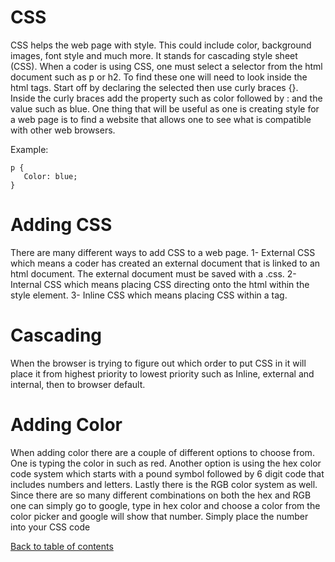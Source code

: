 # CSS

CSS helps the web page with style. This could include color, background images, font style and much more. It stands for cascading style sheet (CSS). When a coder is using CSS, one must select a selector from the html document such as p or h2. To find these one will need to look inside the html tags. Start off by declaring the selected then use curly braces {}. Inside the curly braces add the property such as color followed by : and the value such as blue. One thing that will be useful as one is creating style for a web page is to find a website that allows one to see what is compatible with other web browsers.

Example: 
 ```
p {
	Color: blue;	
}
```


# Adding CSS

There are many different ways to add CSS to a web page.
1- External CSS which means a coder has created an external document that is linked to an html document. The external document must be saved with a .css.
2- Internal CSS which means placing CSS directing onto the html within the style element.
3- Inline CSS which means placing CSS within a tag.

# Cascading

When the browser is trying to figure out which order to put CSS in it will place it from highest priority to lowest priority such as Inline, external and internal, then to browser default.

# Adding Color

When adding color there are a couple of different options to choose from. One is typing the color in such as red. Another option is using the hex color code system which starts with a pound symbol followed by 6 digit code that includes numbers and letters. Lastly there is the RGB color system as well. Since there are so many different combinations on both the hex and RGB one can simply go to google, type in hex color and choose a color from the color picker and google will show that number. Simply place the number into your CSS code

[Back to table of contents](README.md)
